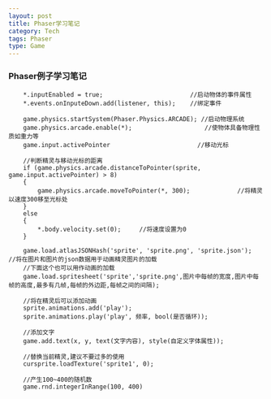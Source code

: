 ```yaml
---
layout: post
title: Phaser学习笔记
category: Tech
tags: Phaser 
type: Game
---
```


### Phaser例子学习笔记

		*.inputEnabled = true;                        //启动物体的事件属性
		*.events.onInputeDown.add(listener, this);    //绑定事件

		game.physics.startSystem(Phaser.Physics.ARCADE); //启动物理系统
		game.physics.arcade.enable(*);                    //使物体具备物理性质如重力等
		game.input.activePointer                        //移动光标

		//判断精灵与移动光标的距离
	    if (game.physics.arcade.distanceToPointer(sprite, game.input.activePointer) > 8)
	    {
	        game.physics.arcade.moveToPointer(*, 300);             //将精灵以速度300移至光标处
	    }
	    else
	    {
	        *.body.velocity.set(0);     //将速度设置为0
	    }

	    game.load.atlasJSONHash('sprite', 'sprite.png', 'sprite.json');    //将在图片和图片的json数据用于动画精灵图片的加载
	    //下面这个也可以用作动画的加载
	    game.load.spritesheet('sprite','sprite.png',图片中每帧的宽度,图片中每帧的高度,最多有几帧,每帧的外边距,每帧之间的间隔); 

	    //将在精灵后可以添加动画
	    sprite.animations.add('play');
	    sprite.animations.play('play', 频率, bool(是否循环));

	    //添加文字
	    game.add.text(x, y, text(文字内容), style(自定义字体属性));
		
		//替换当前精灵,建议不要过多的使用
	  	cursprite.loadTexture('sprite1', 0);  

	  	//产生100~400的随机数
	  	game.rnd.integerInRange(100, 400)


